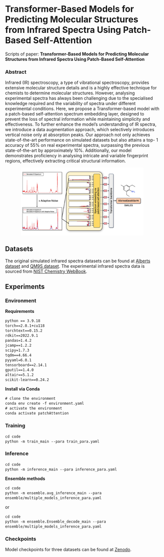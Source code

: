 
# Transformer-Based Models for Predicting Molecular Structures from Infrared Spectra Using Patch-Based Self-Attention

Scripts of paper: **Transformer-Based Models for Predicting Molecular Structures from Infrared Spectra Using Patch-Based Self-Attention**

### Abstract

Infrared (IR) spectroscopy, a type of vibrational spectroscopy, provides extensive molecular structure details and is a highly effective technique for chemists to determine molecular structures. However, analysing experimental spectra has always been challenging due to the specialised knowledge required and the variability of spectra under different experimental conditions. Here, we propose a Transformer-based model with a patch-based self-attention spectrum embedding layer, designed to prevent the loss of spectral information while maintaining simplicity and effectiveness. To further enhance the model’s understanding of IR spectra, we introduce a data augmentation approach, which selectively introduces vertical noise only at absorption peaks. Our approach not only achieves state-of-the-art performance on simulated datasets but also attains a top- 1 accuracy of 55% on real experimental spectra, surpassing the previous state-of-the-art by approximately 10%. Additionally, our model demonstrates proficiency in analysing intricate and variable fingerprint regions, effectively extracting critical structural information.

<div style="text-align: center;">
    <img width="400" src="fig/model_TOC.jpg" />
</div>

## Datasets

The original simulated infrared spectra datasets can be found at [Alberts dataset](https://zenodo.org/records/7928396) and [QM9S dataset](https://figshare.com/articles/dataset/QM9S_dataset/24235333). The experimental infrared spectra data is sourced from [NIST Chemistry WebBook](https://webbook.nist.gov/chemistry/).

## Experiments

### Environment

**Requirements**
```
python == 3.9.18
torch==2.0.1+cu118
torchtext==0.15.2
rdkit==2022.9.1
pandas=1.4.2
jcamp==1.2.2
scipy=1.7.3
tqdm==4.66.4
pyyaml=6.0.1
tensorboard==2.14.1
gputil==1.4.0
altair==5.1.2
scikit-learn==0.24.2
```
**Install via Conda**
```
# clone the environment
conda env create -f environment.yaml
# activate the environment
conda activate patchAttention
```


### Training
```
cd code
python -m train_main --para train_para.yaml
```

### Inference
```
cd code
python -m inference_main --para inference_para.yaml
```
**Ensemble methods**

```
cd code
python -m ensemble.avg_inference_main --para ensemble/multiple_models_inference_para.yaml
```
or
```
cd code
python -m ensemble.Ensemble_decode_main --para ensemble/multiple_models_inference_para.yaml
```
### Checkpoints
Model checkpoints for three datasets can be found at 
[Zenodo](https://doi.org/10.5281/zenodo.12789777).